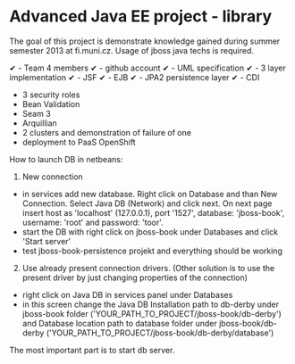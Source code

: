 Advanced Java EE project - library
==================================
The goal of this project is demonstrate knowledge gained during summer semester 2013 at fi.muni.cz. Usage of jboss java techs is required.

 ✔ - Team 4 members
 ✔ - github account
 ✔ - UML specification
 ✔ - 3 layer implementation
 ✔ - JSF
 ✔ - EJB
 ✔ - JPA2 persistence layer
 ✔ - CDI
- 3 security roles
- Bean Validation
- Seam 3
- Arquillian
- 2 clusters and demonstration of failure of one
- deployment to PaaS OpenShift

How to launch DB in netbeans:

1. New connection
 - in services add new database. Right click on Database and than New Connection. Select Java DB (Network) and click next. On next page insert host as 'localhost' (127.0.0.1), port '1527', database: 'jboss-book', username: 'root' and password: 'toor'.
 - start the DB with right click on jboss-book under Databases and click 'Start server'
 - test jboss-book-persistence projekt and everything should be working

2. Use already present connection drivers. (Other solution is to use the present driver by just changing properties of the connection)
 - right click on Java DB in services panel under Databases
 - in this screen change the Java DB Installation path to db-derby under jboss-book folder ('YOUR_PATH_TO_PROJECT/jboss-book/db-derby') and Database location path to database folder under jboss-book/db-derby ('YOUR_PATH_TO_PROJECT/jboss-book/db-derby/database')

The most important part is to start db server.
